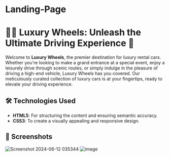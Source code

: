 # Landing-Page
# 🚗✨ Luxury Wheels: Unleash the Ultimate Driving Experience 🌟

Welcome to **Luxury Wheels**, the premier destination for luxury rental cars. Whether you're looking to make a grand entrance at a special event, enjoy a leisurely drive through scenic routes, or simply indulge in the pleasure of driving a high-end vehicle, Luxury Wheels has you covered. Our meticulously curated collection of luxury cars is at your fingertips, ready to elevate your driving experience.

## 🛠️ Technologies Used
- **HTML5**: For structuring the content and ensuring semantic accuracy.
- **CSS3**: To create a visually appealing and responsive design.

## 📸 Screenshots
![Screenshot 2024-06-12 035344](https://github.com/RVDhanushkumar/Landing-Page/assets/165562580/d89d12bd-4751-474c-a790-3052bafdd361)
![image](https://github.com/RVDhanushkumar/Landing-Page/assets/165562580/ed6ed127-114a-4cf1-91db-f0e4e14a9d07)



